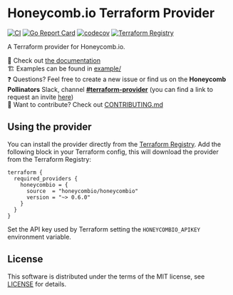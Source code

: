# Honeycomb.io Terraform Provider

[![CI](https://github.com/honeycombio/terraform-provider-honeycombio/workflows/CI/badge.svg)](https://github.com/honeycombio/terraform-provider-honeycombio/actions)
[![Go Report Card](https://goreportcard.com/badge/github.com/honeycombio/terraform-provider-honeycombio)](https://goreportcard.com/report/github.com/honeycombio/terraform-provider-honeycombio)
[![codecov](https://codecov.io/gh/honeycombio/terraform-provider-honeycombio/branch/main/graph/badge.svg)](https://codecov.io/gh/honeycombio/terraform-provider-honeycombio)
[![Terraform Registry](https://img.shields.io/github/v/release/honeycombio/terraform-provider-honeycombio?color=5e4fe3&label=Terraform%20Registry&logo=terraform&sort=semver)](https://registry.terraform.io/providers/honeycombio/honeycombio/latest)

A Terraform provider for Honeycomb.io.

📄 Check out [the documentation](https://registry.terraform.io/providers/honeycombio/honeycombio/latest/docs)  
🏗️ Examples can be found in [example/](example/)  
❓ Questions? Feel free to create a new issue or find us on the **Honeycomb Pollinators** Slack, channel [**#terraform-provider**](https://honeycombpollinators.slack.com/archives/C017T9FFT0D) (you can find a link to request an invite [here](https://www.honeycomb.io/blog/spread-the-love-appreciating-our-pollinators-community/))  
🔧 Want to contribute? Check out [CONTRIBUTING.md](./CONTRIBUTING.md)  

## Using the provider

You can install the provider directly from the [Terraform Registry](https://registry.terraform.io/providers/honeycombio/honeycombio/latest). Add the following block in your Terraform config, this will download the provider from the Terraform Registry:

```hcl
terraform {
  required_providers {
    honeycombio = {
      source  = "honeycombio/honeycombio"
      version = "~> 0.6.0"
    }
  }
}
```

Set the API key used by Terraform setting the `HONEYCOMBIO_APIKEY` environment variable.

## License

This software is distributed under the terms of the MIT license, see [LICENSE](./LICENSE) for details.
